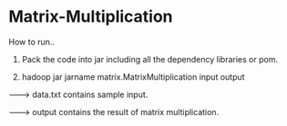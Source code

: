 Matrix-Multiplication
=====================

How to run..


1. Pack the code into jar including all the dependency libraries or pom.

2. hadoop jar jarname matrix.MatrixMultiplication input output
 
---> data.txt contains sample input.

---> output contains the result of matrix multiplication.
